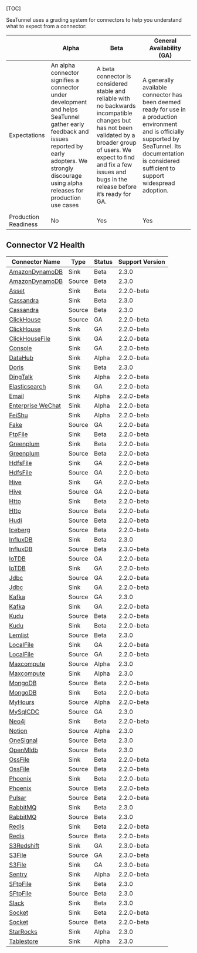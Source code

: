 [TOC]

SeaTunnel uses a grading system for connectors to help you understand what to expect from a connector:

|                      |                                                                                                      Alpha                                                                                                       |                                                                                                                    Beta                                                                                                                    |                                                                                           General Availability (GA)                                                                                            |
|----------------------|------------------------------------------------------------------------------------------------------------------------------------------------------------------------------------------------------------------|--------------------------------------------------------------------------------------------------------------------------------------------------------------------------------------------------------------------------------------------|----------------------------------------------------------------------------------------------------------------------------------------------------------------------------------------------------------------|
| Expectations         | An alpha connector signifies a connector under development and helps SeaTunnel gather early feedback and issues reported by early adopters. We strongly discourage using alpha releases for production use cases | A beta connector is considered stable and reliable with no backwards incompatible changes but has not been validated by a broader group of users. We expect to find and fix a few issues and bugs in the release before it’s ready for GA. | A generally available connector has been deemed ready for use in a production environment and is officially supported by SeaTunnel. Its documentation is considered sufficient to support widespread adoption. |
|                      |                                                                                                                                                                                                                  |                                                                                                                                                                                                                                            |                                                                                                                                                                                                                |
| Production Readiness | No                                                                                                                                                                                                               | Yes                                                                                                                                                                                                                                        | Yes                                                                                                                                                                                                            |

## Connector V2 Health

|                       Connector Name                        |  Type  | Status | Support Version |
|-------------------------------------------------------------|--------|--------|-----------------|
| [AmazonDynamoDB]($SK-AmazonDynamoDB)       | Sink   | Beta   | 2.3.0           |
| [AmazonDynamoDB]($AmazonDynamoDB)     | Source | Beta   | 2.3.0           |
| [Asset]($SK-Assert)                        | Sink   | Beta   | 2.2.0-beta      |
| [Cassandra]($SK-Cassandra)                 | Sink   | Beta   | 2.3.0           |
| [Cassandra]($Cassandra)               | Source | Beta   | 2.3.0           |
| [ClickHouse]($Clickhouse)             | Source | GA     | 2.2.0-beta      |
| [ClickHouse]($SK-Clickhouse)               | Sink   | GA     | 2.2.0-beta      |
| [ClickHouseFile]($SK-ClickhouseFile)       | Sink   | GA     | 2.2.0-beta      |
| [Console]($SK-Console)                     | Sink   | GA     | 2.2.0-beta      |
| [DataHub]($SK-Datahub)                     | Sink   | Alpha  | 2.2.0-beta      |
| [Doris]($SK-Doris)                         | Sink   | Beta   | 2.3.0           |
| [DingTalk]($SK-DingTalk)                   | Sink   | Alpha  | 2.2.0-beta      |
| [Elasticsearch]($SK-Elasticsearch)         | Sink   | GA     | 2.2.0-beta      |
| [Email]($SK-Email)                         | Sink   | Alpha  | 2.2.0-beta      |
| [Enterprise WeChat]($SK-Enterprise-WeChat) | Sink   | Alpha  | 2.2.0-beta      |
| [FeiShu]($SK-Feishu)                       | Sink   | Alpha  | 2.2.0-beta      |
| [Fake]($FakeSource)                   | Source | GA     | 2.2.0-beta      |
| [FtpFile]($SK-FtpFile)                     | Sink   | Beta   | 2.2.0-beta      |
| [Greenplum]($SK-Greenplum)                 | Sink   | Beta   | 2.2.0-beta      |
| [Greenplum]($Greenplum)               | Source | Beta   | 2.2.0-beta      |
| [HdfsFile]($SK-HdfsFile)                   | Sink   | GA     | 2.2.0-beta      |
| [HdfsFile]($HdfsFile)                 | Source | GA     | 2.2.0-beta      |
| [Hive]($SK-Hive)                           | Sink   | GA     | 2.2.0-beta      |
| [Hive]($Hive)                         | Source | GA     | 2.2.0-beta      |
| [Http]($SK-Http)                           | Sink   | Beta   | 2.2.0-beta      |
| [Http]($Http)                         | Source | Beta   | 2.2.0-beta      |
| [Hudi]($Hudi)                         | Source | Beta   | 2.2.0-beta      |
| [Iceberg]($Iceberg)                   | Source | Beta   | 2.2.0-beta      |
| [InfluxDB]($SK-InfluxDB)                   | Sink   | Beta   | 2.3.0           |
| [InfluxDB]($InfluxDB)                 | Source | Beta   | 2.3.0-beta      |
| [IoTDB]($IoTDB)                       | Source | GA     | 2.2.0-beta      |
| [IoTDB]($SK-IoTDB)                         | Sink   | GA     | 2.2.0-beta      |
| [Jdbc]($Jdbc)                         | Source | GA     | 2.2.0-beta      |
| [Jdbc]($SK-Jdbc)                           | Sink   | GA     | 2.2.0-beta      |
| [Kafka]($kafka)                       | Source | GA     | 2.3.0           |
| [Kafka]($SK-Kafka)                         | Sink   | GA     | 2.2.0-beta      |
| [Kudu]($Kudu)                         | Source | Beta   | 2.2.0-beta      |
| [Kudu]($SK-Kudu)                           | Sink   | Beta   | 2.2.0-beta      |
| [Lemlist]($Lemlist)                   | Source | Beta   | 2.3.0           |
| [LocalFile]($SK-LocalFile)                 | Sink   | GA     | 2.2.0-beta      |
| [LocalFile]($LocalFile)               | Source | GA     | 2.2.0-beta      |
| [Maxcompute]($Maxcompute)             | Source | Alpha  | 2.3.0           |
| [Maxcompute]($SK-Maxcompute)               | Sink   | Alpha  | 2.3.0           |
| [MongoDB]($MongoDB)                   | Source | Beta   | 2.2.0-beta      |
| [MongoDB]($SK-MongoDB)                     | Sink   | Beta   | 2.2.0-beta      |
| [MyHours]($MyHours)                   | Source | Alpha  | 2.2.0-beta      |
| [MySqlCDC]($MySQL-CDC)                | Source | GA     | 2.3.0           |
| [Neo4j]($SK-Neo4j)                         | Sink   | Beta   | 2.2.0-beta      |
| [Notion]($Notion)                     | Source | Alpha  | 2.3.0           |
| [OneSignal]($OneSignal)               | Source | Beta   | 2.3.0           |
| [OpenMldb]($OpenMldb)                 | Source | Beta   | 2.3.0           |
| [OssFile]($SK-OssFile)                     | Sink   | Beta   | 2.2.0-beta      |
| [OssFile]($OssFile)                   | Source | Beta   | 2.2.0-beta      |
| [Phoenix]($SK-Phoenix)                     | Sink   | Beta   | 2.2.0-beta      |
| [Phoenix]($Phoenix)                   | Source | Beta   | 2.2.0-beta      |
| [Pulsar]($Pulsar)                     | Source | Beta   | 2.2.0-beta      |
| [RabbitMQ]($SK-Rabbitmq)                   | Sink   | Beta   | 2.3.0           |
| [RabbitMQ]($Rabbitmq)                 | Source | Beta   | 2.3.0           |
| [Redis]($SK-Redis)                         | Sink   | Beta   | 2.2.0-beta      |
| [Redis]($Redis)                       | Source | Beta   | 2.2.0-beta      |
| [S3Redshift]($SK-S3-Redshift)              | Sink   | GA     | 2.3.0-beta      |
| [S3File]($S3File)                     | Source | GA     | 2.3.0-beta      |
| [S3File]($SK-S3File)                       | Sink   | GA     | 2.3.0-beta      |
| [Sentry]($SK-Sentry)                       | Sink   | Alpha  | 2.2.0-beta      |
| [SFtpFile]($SK-SftpFile)                   | Sink   | Beta   | 2.3.0           |
| [SFtpFile]($SftpFile)                 | Source | Beta   | 2.3.0           |
| [Slack]($SK-Slack)                         | Sink   | Beta   | 2.3.0           |
| [Socket]($SK-Socket)                       | Sink   | Beta   | 2.2.0-beta      |
| [Socket]($Socket)                     | Source | Beta   | 2.2.0-beta      |
| [StarRocks]($SK-StarRocks)                 | Sink   | Alpha  | 2.3.0           |
| [Tablestore]($SK-Tablestore)               | Sink   | Alpha  | 2.3.0           |


